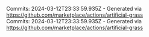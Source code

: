 Commits: 2024-03-12T23:33:59.935Z - Generated via https://github.com/marketplace/actions/artificial-grass
<br>
Commits: 2024-03-12T23:33:59.935Z - Generated via https://github.com/marketplace/actions/artificial-grass
<br>
